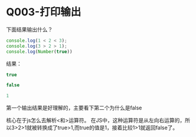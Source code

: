 # Q003-打印输出

下面结果输出什么？

```js
console.log(1 < 2 < 3);
console.log(3 > 2 > 1);
console.log(Number(true))
```


结果：
```js
true

false

1
```


第一个输出结果是好理解的，主要看下第二个为什么是false

核心在于js怎么去解析<和>运算符。 在JS中，这种运算符是从左向右运算的，所以3>2>1就被转换成了true>1,而true的值是1，接着比较1>1就返回false了。
